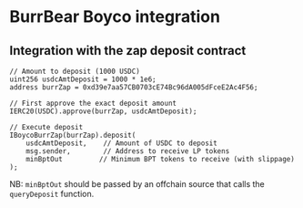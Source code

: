 # BurrBear Boyco integration

## Integration with the zap deposit contract

```solidity
// Amount to deposit (1000 USDC)
uint256 usdcAmtDeposit = 1000 * 1e6;
address burrZap = 0xd39e7aa57CB0703cE74Bc96dA005dFceE2Ac4F56;

// First approve the exact deposit amount
IERC20(USDC).approve(burrZap, usdcAmtDeposit);

// Execute deposit
IBoycoBurrZap(burrZap).deposit(
    usdcAmtDeposit,    // Amount of USDC to deposit
    msg.sender,        // Address to receive LP tokens
    minBptOut         // Minimum BPT tokens to receive (with slippage)
);
```

NB: `minBptOut` should be passed by an offchain source that calls the `queryDeposit` function.
